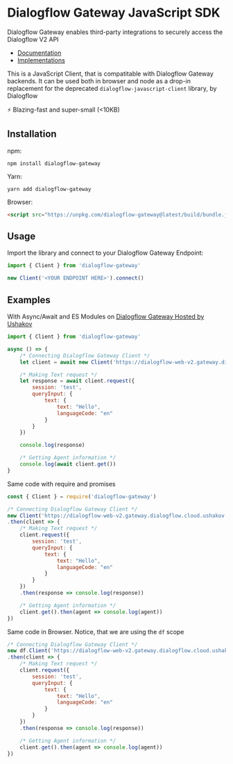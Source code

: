 # Dialogflow Gateway JavaScript SDK

Dialogflow Gateway enables third-party integrations to securely access the Dialogflow V2 API

- [Documentation](https://github.com/mishushakov/dialogflow-gateway-docs)
- [Implementations](https://github.com/mishushakov/dialogflow-gateway-docs#implementations)

This is a JavaScript Client, that is compatitable with Dialogflow Gateway backends.
It can be used both in browser and node as a drop-in replacement for the deprecated `dialogflow-javascript-client` library, by Dialogflow

⚡️ Blazing-fast and super-small (<10KB)

## Installation

npm:

`npm install dialogflow-gateway`

Yarn:

`yarn add dialogflow-gateway`

Browser:

```html
<script src="https://unpkg.com/dialogflow-gateway@latest/build/bundle.js"></script>
```

## Usage

Import the library and connect to your Dialogflow Gateway Endpoint:

```js
import { Client } from 'dialogflow-gateway'

new Client('<YOUR ENDPOINT HERE>').connect()
```

## Examples

With Async/Await and ES Modules on [Dialogflow Gateway Hosted by Ushakov](https://dialogflow.cloud.ushakov.co)

```js
import { Client } from 'dialogflow-gateway'

async () => {
    /* Connecting Dialogflow Gateway Client */
    let client = await new Client('https://dialogflow-web-v2.gateway.dialogflow.cloud.ushakov.co').connect()

    /* Making Text request */
    let response = await client.request({
        session: 'test',
        queryInput: {
            text: {
                text: "Hello",
                languageCode: "en"
            }
        }
    })

    console.log(response)

    /* Getting Agent information */
    console.log(await client.get())
}
```

Same code with require and promises

```js
const { Client } = require('dialogflow-gateway')

/* Connecting Dialogflow Gateway Client */
new Client('https://dialogflow-web-v2.gateway.dialogflow.cloud.ushakov.co').connect()
.then(client => {
    /* Making Text request */
    client.request({
        session: 'test',
        queryInput: {
            text: {
                text: "Hello",
                languageCode: "en"
            }
        }
    })
    .then(response => console.log(response))

    /* Getting Agent information */
    client.get().then(agent => console.log(agent))
})
```

Same code in Browser. Notice, that we are using the `df` scope

```js
/* Connecting Dialogflow Gateway Client */
new df.Client('https://dialogflow-web-v2.gateway.dialogflow.cloud.ushakov.co').connect()
.then(client => {
    /* Making Text request */
    client.request({
        session: 'test',
        queryInput: {
            text: {
                text: "Hello",
                languageCode: "en"
            }
        }
    })
    .then(response => console.log(response))

    /* Getting Agent information */
    client.get().then(agent => console.log(agent))
})
```